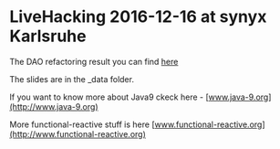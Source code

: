 # LiveHacking 2016-12-16 at synyx Karlsruhe
 
 
The DAO refactoring result you can find [here](https://github.com/svenruppert/JDBC-DAO) 

The slides are in the _data folder.

If you want to know more about Java9 ckeck here - [www.java-9.org](http://www.java-9.org)

More functional-reactive stuff is here [www.functional-reactive.org](http://www.functional-reactive.org) 
